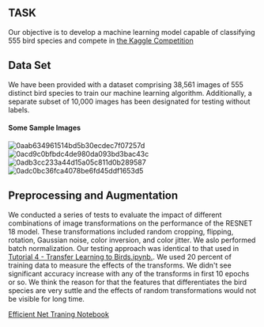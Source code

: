 ## TASK

Our objective is to develop a machine learning model capable of classifying 555 bird species and compete in [the Kaggle Competition](https://www.kaggle.com/competitions/birds23wi "Birds Birds Birds Are they real?")

## Data Set

We have been provided with a dataset comprising 38,561 images of 555 distinct bird species to train our machine learning algorithm. Additionally, a separate subset of 10,000 images has been designated for testing without labels.

#### Some Sample Images
![0aab634961514bd5b30ecdec7f07257d](https://user-images.githubusercontent.com/45305014/224658729-dc8676a9-f325-4599-9b6f-5cfe093d6b55.jpg)
![0acd9c0bfbdc4de980da093bd3bac43c](https://user-images.githubusercontent.com/45305014/224658734-a3feaf97-3965-40d8-8fd5-a8ff0bdd92cc.jpg)
![0adb3cc233a44d15a05c811d0b289587](https://user-images.githubusercontent.com/45305014/224658737-c3c6bbb9-f09b-42ee-b0f2-7bd279ff43bf.jpg)
![0adc0bc36fca4078be6fd45ddf1653d5](https://user-images.githubusercontent.com/45305014/224658739-87097b5b-2b08-4b10-92af-350a6ca60523.jpg)


## Preprocessing and Augmentation

We conducted a series of tests to evaluate the impact of different combinations of image transformations on the performance of the RESNET 18 model. These transformations included random cropping, flipping, rotation, Gaussian noise, color inversion, and color jitter. We aslo performed batch normalization. Our testing approach was identical to that used in [Tutorial 4 - Transfer Learning to Birds.ipynb.](https://colab.research.google.com/drive/1kHo8VT-onDxbtS3FM77VImG35h_K_Lav?usp=sharing). We used 20 percent of training data to measure the effects of the transforms. We didn't see significant accuracy increase with any of the transforms in first 10 epochs or so. We think the reason for that the features that differentiates the bird species are very suttle and the effects of random transformations would not be visible for long time.


[Efficient Net Traning Notebook](https://www.kaggle.com/code/zeynelgurbuz/zeynel-efficientnet-v2/edit/run/121947778)
